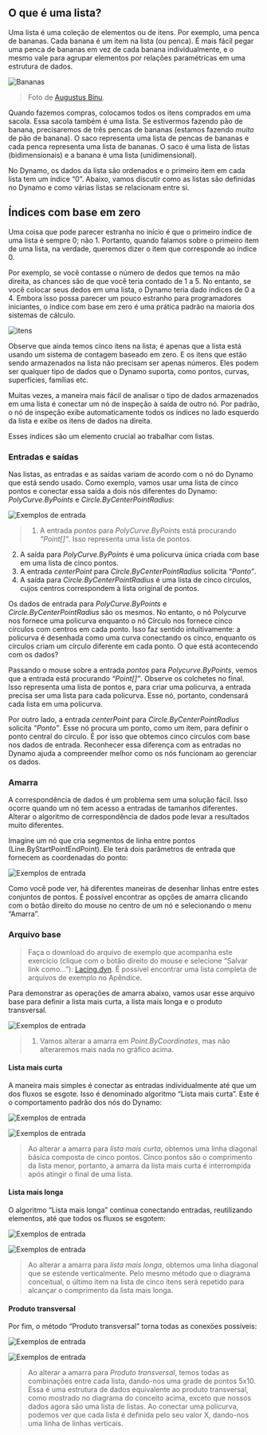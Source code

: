 

## O que é uma lista?

Uma lista é uma coleção de elementos ou de itens. Por exemplo, uma penca de bananas. Cada banana é um item na lista (ou penca). É mais fácil pegar uma penca de bananas em vez de cada banana individualmente, e o mesmo vale para agrupar elementos por relações paramétricas em uma estrutura de dados.

![Bananas](images/6-1/Bananas_white_background_DS.jpg)

> Foto de [Augustus Binu](https://commons.wikimedia.org/wiki/File:Bananas_white_background_DS.jpg?fastcci_from=11404890&c1=11404890&d1=15&s=200&a=list).

Quando fazemos compras, colocamos todos os itens comprados em uma sacola. Essa sacola também é uma lista. Se estivermos fazendo pão de banana, precisaremos de três pencas de bananas (estamos fazendo *muito* de pão de banana). O saco representa uma lista de pencas de bananas e cada penca representa uma lista de bananas. O saco é uma lista de listas (bidimensionais) e a banana é uma lista (unidimensional).

No Dynamo, os dados da lista são ordenados e o primeiro item em cada lista tem um índice “0”. Abaixo, vamos discutir como as listas são definidas no Dynamo e como várias listas se relacionam entre si.

## Índices com base em zero

Uma coisa que pode parecer estranha no início é que o primeiro índice de uma lista é sempre 0; não 1. Portanto, quando falamos sobre o primeiro item de uma lista, na verdade, queremos dizer o item que corresponde ao índice 0.

Por exemplo, se você contasse o número de dedos que temos na mão direita, as chances são de que você teria contado de 1 a 5. No entanto, se você colocar seus dedos em uma lista, o Dynamo teria dado índices de 0 a 4. Embora isso possa parecer um pouco estranho para programadores iniciantes, o índice com base em zero é uma prática padrão na maioria dos sistemas de cálculo.

![itens](images/6-1/items.jpg)

Observe que ainda temos cinco itens na lista; é apenas que a lista está usando um sistema de contagem baseado em zero. E os itens que estão sendo armazenados na lista não precisam ser apenas números. Eles podem ser qualquer tipo de dados que o Dynamo suporta, como pontos, curvas, superfícies, famílias etc.

Muitas vezes, a maneira mais fácil de analisar o tipo de dados armazenados em uma lista é conectar um nó de inspeção à saída de outro nó. Por padrão, o nó de inspeção exibe automaticamente todos os índices no lado esquerdo da lista e exibe os itens de dados na direita.

Esses índices são um elemento crucial ao trabalhar com listas.

### Entradas e saídas

Nas listas, as entradas e as saídas variam de acordo com o nó do Dynamo que está sendo usado. Como exemplo, vamos usar uma lista de cinco pontos e conectar essa saída a dois nós diferentes do Dynamo: *PolyCurve.ByPoints* e *Circle.ByCenterPointRadius*:

![Exemplos de entrada](images/6-2/PolyCurve.Inputs.jpg)

> 1. A entrada *pontos* para *PolyCurve.ByPoints* está procurando *“Point[]”*. Isso representa uma lista de pontos.
2. A saída para *PolyCurve.ByPoints* é uma policurva única criada com base em uma lista de cinco pontos.
3. A entrada *centerPoint* para *Circle.ByCenterPointRadius* solicita *“Ponto”*.
4. A saída para *Circle.ByCenterPointRadius* é uma lista de cinco círculos, cujos centros correspondem à lista original de pontos.

Os dados de entrada para *PolyCurve.ByPoints* e *Circle.ByCenterPointRadius* são os mesmos. No entanto, o nó Polycurve nos fornece uma policurva enquanto o nó Círculo nos fornece cinco círculos com centros em cada ponto. Isso faz sentido intuitivamente: a policurva é desenhada como uma curva conectando os cinco, enquanto os círculos criam um círculo diferente em cada ponto. O que está acontecendo com os dados?

Passando o mouse sobre a entrada *pontos* para *Polycurve.ByPoints*, vemos que a entrada está procurando *“Point[]”*. Observe os colchetes no final. Isso representa uma lista de pontos e, para criar uma policurva, a entrada precisa ser uma lista para cada policurva. Esse nó, portanto, condensará cada lista em uma policurva.

Por outro lado, a entrada *centerPoint* para *Circle.ByCenterPointRadius* solicita *“Ponto”*. Esse nó procura um ponto, como um item, para definir o ponto central do círculo. É por isso que obtemos cinco círculos com base nos dados de entrada. Reconhecer essa diferença com as entradas no Dynamo ajuda a compreender melhor como os nós funcionam ao gerenciar os dados.

### Amarra

A correspondência de dados é um problema sem uma solução fácil. Isso ocorre quando um nó tem acesso a entradas de tamanhos diferentes. Alterar o algoritmo de correspondência de dados pode levar a resultados muito diferentes.

Imagine um nó que cria segmentos de linha entre pontos (Line.ByStartPointEndPoint). Ele terá dois parâmetros de entrada que fornecem as coordenadas do ponto:

![Exemplos de entrada](images/6-1/laceBase.jpg)

Como você pode ver, há diferentes maneiras de desenhar linhas entre estes conjuntos de pontos. É possível encontrar as opções de amarra clicando com o botão direito do mouse no centro de um nó e selecionando o menu “Amarra”.

### Arquivo base

> Faça o download do arquivo de exemplo que acompanha este exercício (clique com o botão direito do mouse e selecione “Salvar link como...”): [Lacing.dyn](datasets/6-1/Lacing.dyn). É possível encontrar uma lista completa de arquivos de exemplo no Apêndice.

Para demonstrar as operações de amarra abaixo, vamos usar esse arquivo base para definir a lista mais curta, a lista mais longa e o produto transversal.

![Exemplos de entrada](images/6-1/lacing.jpg)

> 1. Vamos alterar a amarra em *Point.ByCoordinates*, mas não alteraremos mais nada no gráfico acima.

#### Lista mais curta

A maneira mais simples é conectar as entradas individualmente até que um dos fluxos se esgote. Isso é denominado algoritmo “Lista mais curta”. Este é o comportamento padrão dos nós do Dynamo:

![Exemplos de entrada](images/6-1/shortestListDiagram.jpg)

![Exemplos de entrada](images/6-1/shortestList.jpg)

> Ao alterar a amarra para *lista mais curta*, obtemos uma linha diagonal básica composta de cinco pontos. Cinco pontos são o comprimento da lista menor, portanto, a amarra da lista mais curta é interrompida após atingir o final de uma lista.

#### Lista mais longa

O algoritmo “Lista mais longa” continua conectando entradas, reutilizando elementos, até que todos os fluxos se esgotem:

![Exemplos de entrada](images/6-1/longestListDiagram.jpg)

![Exemplos de entrada](images/6-1/longestList.jpg)

> Ao alterar a amarra para *lista mais longa*, obtemos uma linha diagonal que se estende verticalmente. Pelo mesmo método que o diagrama conceitual, o último item na lista de cinco itens será repetido para alcançar o comprimento da lista mais longa.

#### Produto transversal

Por fim, o método “Produto transversal” torna todas as conexões possíveis:

![Exemplos de entrada](images/6-1/crossProductDiagram.jpg)

![Exemplos de entrada](images/6-1/crossProduct.jpg)

> Ao alterar a amarra para *Produto transversal*, temos todas as combinações entre cada lista, dando-nos uma grade de pontos 5x10. Essa é uma estrutura de dados equivalente ao produto transversal, como mostrado no diagrama do conceito acima, exceto que nossos dados agora são uma lista de listas. Ao conectar uma policurva, podemos ver que cada lista é definida pelo seu valor X, dando-nos uma linha de linhas verticais.

